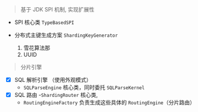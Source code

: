 > 基于 JDK SPI 机制, 实现扩展性

- SPI 核心类 `TypeBasedSPI`


- 分布式主键生成方案 `ShardingKeyGenerator`
  1. 雪花算法那
  2. UUID
  
> 分片引擎

* [x] SQL 解析引擎 （使用外观模式）
  - `SQLParseEngine` 核心类，同时委托 `SQLParseKernel`
* [x] SQL 路由
  -`ShardingRouter` 核心类, 
  - `RoutingEngineFactory` 负责生成这些具体的 `RoutingEngine`（分片路由）